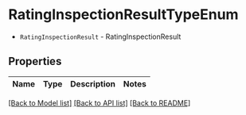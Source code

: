 # RatingInspectionResultTypeEnum

* `RatingInspectionResult` - RatingInspectionResult

## Properties

Name | Type | Description | Notes
------------ | ------------- | ------------- | -------------

[[Back to Model list]](..#documentation-for-models) [[Back to API list]](..#documentation-for-api-endpoints) [[Back to README]](..)
